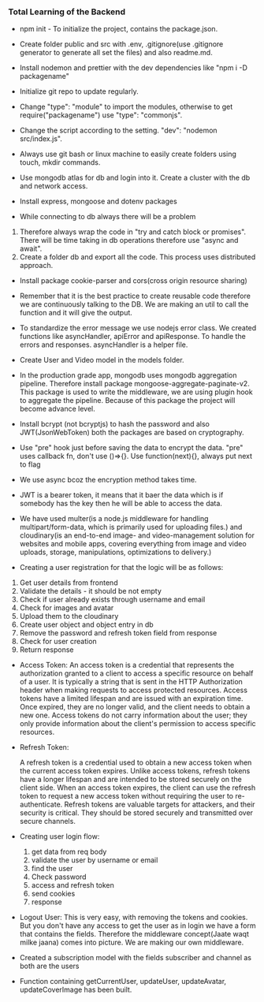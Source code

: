 ### Total Learning of the Backend

- npm init - To initialize the project, contains the package.json.
- Create folder public and src with .env, .gitignore(use .gitignore generator to generate all set the files) and also readme.md.
- Install nodemon and prettier with the dev dependencies like "npm i -D packagename"
- Initialize git repo to update regularly.
- Change "type": "module" to import the modules, otherwise to get require("packagename") use "type": "commonjs".
- Change the script according to the setting. "dev": "nodemon src/index.js".
- Always use git bash or linux machine to easily create folders using touch, mkdir commands.
- Use mongodb atlas for db and login into it. Create a cluster with the db and network access.
- Install express, mongoose and dotenv packages

- While connecting to db always there will be a problem

1.  Therefore always wrap the code in "try and catch block or promises". There will be time taking in db operations therefore use "async and await".
2.  Create a folder db and export all the code. This process uses distributed approach.

- Install package cookie-parser and cors(cross origin resource sharing)

- Remember that it is the best practice to create reusable code therefore we are continuously talking to the DB. We are making an util to call the function and it will give the output.

- To standardize the error message we use nodejs error class. We created functions like asyncHandler, apiError and apiResponse. To handle the errors and responses. asyncHandler is a helper file.

- Create User and Video model in the models folder.
- In the production grade app, mongodb uses mongodb aggregation pipeline. Therefore install package mongoose-aggregate-paginate-v2. This package is used to write the middleware, we are using plugin hook to aggregate the pipeline. Because of this package the project will become advance level.
- Install bcrypt (not bcryptjs) to hash the password and also JWT(JsonWebToken) both the packages are based on cryptography.
- Use "pre" hook just before saving the data to encrypt the data. "pre" uses callback fn, don't use ()=>{}. Use function(next){}, always put next to flag
- We use async bcoz the encryption method takes time.
- JWT is a bearer token, it means that it baer the data which is if somebody has the key then he will be able to access the data.
- We have used multer(is a node.js middleware for handling multipart/form-data, which is primarily used for uploading files.) and cloudinary(is an end-to-end image- and video-management solution for websites and mobile apps, covering everything from image and video uploads, storage, manipulations, optimizations to delivery.)

- Creating a user registration for that the logic will be as follows:

1. Get user details from frontend
2. Validate the details - it should be not empty
3. Check if user already exists through username and email
4. Check for images and avatar
5. Upload them to the cloudinary
6. Create user object and object entry in db
7. Remove the password and refresh token field from response
8. Check for user creation
9. Return response

- Access Token:
  An access token is a credential that represents the authorization granted to a client to access a specific resource on behalf of a user.
  It is typically a string that is sent in the HTTP Authorization header when making requests to access protected resources.
  Access tokens have a limited lifespan and are issued with an expiration time. Once expired, they are no longer valid, and the client needs to obtain a new one. Access tokens do not carry information about the user; they only provide information about the client's permission to access specific resources.

- Refresh Token:

  A refresh token is a credential used to obtain a new access token when the current access token expires.
  Unlike access tokens, refresh tokens have a longer lifespan and are intended to be stored securely on the client side.
  When an access token expires, the client can use the refresh token to request a new access token without requiring the user to re-authenticate.
  Refresh tokens are valuable targets for attackers, and their security is critical. They should be stored securely and transmitted over secure channels.

- Creating user login flow:

  1. get data from req body
  2. validate the user by username or email
  3. find the user
  4. Check password
  5. access and refresh token
  6. send cookies
  7. response

- Logout User: This is very easy, with removing the tokens and cookies. But you don't have any access to get the user as in login we have a form that contains the fields. Therefore the middleware concept(Jaate waqt milke jaana) comes into picture. We are making our own middleware.

- Created a subscription model with the fields subscriber and channel as both are the users
- Function containing getCurrentUser, updateUser, updateAvatar, updateCoverImage has been built.
